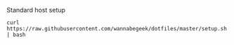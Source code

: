 Standard host setup

```
curl https://raw.githubusercontent.com/wannabegeek/dotfiles/master/setup.sh | bash
```
